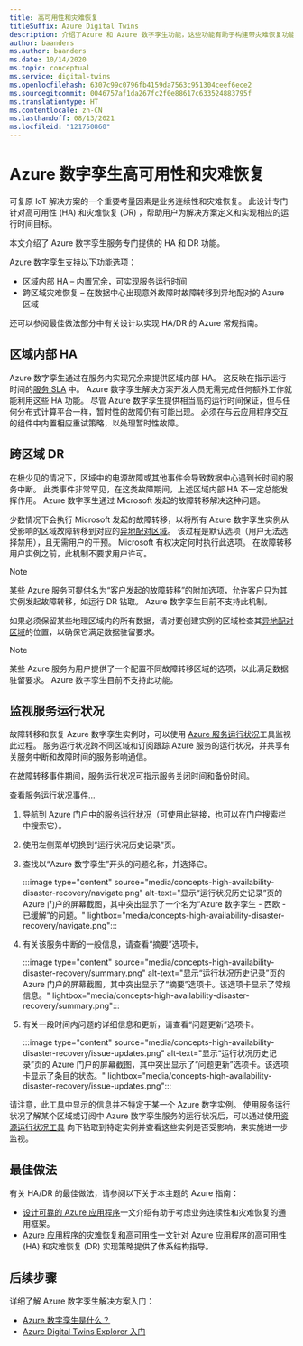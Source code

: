 ```yaml
---
title: 高可用性和灾难恢复
titleSuffix: Azure Digital Twins
description: 介绍了Azure 和 Azure 数字孪生功能，这些功能有助于构建带灾难恢复功能的 Azure IoT 高可用性解决方案。
author: baanders
ms.author: baanders
ms.date: 10/14/2020
ms.topic: conceptual
ms.service: digital-twins
ms.openlocfilehash: 6307c99c0796fb4159da7563c951304ceef6ece2
ms.sourcegitcommit: 0046757af1da267fc2f0e88617c633524883795f
ms.translationtype: HT
ms.contentlocale: zh-CN
ms.lasthandoff: 08/13/2021
ms.locfileid: "121750860"
---
```

# <a name="azure-digital-twins-high-availability-and-disaster-recovery"></a>Azure 数字孪生高可用性和灾难恢复

可复原 IoT 解决方案的一个重要考量因素是业务连续性和灾难恢复。 此设计专门针对高可用性 (HA) 和灾难恢复 (DR) ，帮助用户为解决方案定义和实现相应的运行时间目标。

本文介绍了 Azure 数字孪生服务专门提供的 HA 和 DR 功能。

Azure 数字孪生支持以下功能选项：
* 区域内部 HA – 内置冗余，可实现服务运行时间
* 跨区域灾难恢复 – 在数据中心出现意外故障时故障转移到异地配对的 Azure 区域

还可以参阅最佳做法部分中有关设计以实现 HA/DR 的 Azure 常规指南。

## <a name="intra-region-ha"></a>区域内部 HA
 
Azure 数字孪生通过在服务内实现冗余来提供区域内部 HA。 这反映在指示运行时间的[服务 SLA](https://azure.microsoft.com/support/legal/sla/digital-twins) 中。 Azure 数字孪生解决方案开发人员无需完成任何额外工作就能利用这些 HA 功能。 尽管 Azure 数字孪生提供相当高的运行时间保证，但与任何分布式计算平台一样，暂时性的故障仍有可能出现。 必须在与云应用程序交互的组件中内置相应重试策略，以处理暂时性故障。

## <a name="cross-region-dr"></a>跨区域 DR

在极少见的情况下，区域中的电源故障或其他事件会导致数据中心遇到长时间的服务中断。 此类事件非常罕见，在这类故障期间，上述区域内部 HA 不一定总能发挥作用。 Azure 数字孪生通过 Microsoft 发起的故障转移解决这种问题。

少数情况下会执行 Microsoft 发起的故障转移，以将所有 Azure 数字孪生实例从受影响的区域故障转移到对应的[异地配对区域](../best-practices-availability-paired-regions.md)。 该过程是默认选项（用户无法选择禁用），且无需用户的干预。 Microsoft 有权决定何时执行此选项。 在故障转移用户实例之前，此机制不要求用户许可。

>[!NOTE]
> 某些 Azure 服务可提供名为“客户发起的故障转移”的附加选项，允许客户只为其实例发起故障转移，如运行 DR 钻取。 Azure 数字孪生目前不支持此机制。 

如果必须保留某些地理区域内的所有数据，请对要创建实例的区域检查其[异地配对区域](../best-practices-availability-paired-regions.md#azure-regional-pairs)的位置，以确保它满足数据驻留要求。

>[!NOTE]
> 某些 Azure 服务为用户提供了一个配置不同故障转移区域的选项，以此满足数据驻留要求。 Azure 数字孪生目前不支持此功能。 

## <a name="monitor-service-health"></a>监视服务运行状况

故障转移和恢复 Azure 数字孪生实例时，可以使用 [Azure 服务运行状况](../service-health/service-health-overview.md)工具监视此过程。 服务运行状况跨不同区域和订阅跟踪 Azure 服务的运行状况，并共享有关服务中断和故障时间的服务影响通信。

在故障转移事件期间，服务运行状况可指示服务关闭时间和备份时间。

查看服务运行状况事件...
1. 导航到 Azure 门户中的[服务运行状况](https://portal.azure.com/?feature.customportal=false#blade/Microsoft_Azure_Health/AzureHealthBrowseBlade/serviceIssues)（可使用此链接，也可以在门户搜索栏中搜索它）。
1. 使用左侧菜单切换到“运行状况历史记录”页。
1. 查找以“Azure 数字孪生”开头的问题名称，并选择它。

    :::image type="content" source="media/concepts-high-availability-disaster-recovery/navigate.png" alt-text="显示“运行状况历史记录”页的 Azure 门户的屏幕截图，其中突出显示了一个名为“Azure 数字孪生 - 西欧 - 已缓解”的问题。" lightbox="media/concepts-high-availability-disaster-recovery/navigate.png":::

1. 有关该服务中断的一般信息，请查看“摘要”选项卡。

    :::image type="content" source="media/concepts-high-availability-disaster-recovery/summary.png" alt-text="显示“运行状况历史记录”页的 Azure 门户的屏幕截图，其中突出显示了“摘要”选项卡。该选项卡显示了常规信息。" lightbox="media/concepts-high-availability-disaster-recovery/summary.png":::
1. 有关一段时间内问题的详细信息和更新，请查看“问题更新”选项卡。

    :::image type="content" source="media/concepts-high-availability-disaster-recovery/issue-updates.png" alt-text="显示“运行状况历史记录”页的 Azure 门户的屏幕截图，其中突出显示了“问题更新”选项卡。该选项卡显示了条目的状态。" lightbox="media/concepts-high-availability-disaster-recovery/issue-updates.png":::


请注意，此工具中显示的信息并不特定于某一个 Azure 数字实例。 使用服务运行状况了解某个区域或订阅中 Azure 数字孪生服务的运行状况后，可以通过使用[资源运行状况工具](troubleshoot-resource-health.md) 向下钻取到特定实例并查看这些实例是否受影响，来实施进一步监视。

## <a name="best-practices"></a>最佳做法

有关 HA/DR 的最佳做法，请参阅以下关于本主题的 Azure 指南： 
* [设计可靠的 Azure 应用程序](/azure/architecture/framework/resiliency/app-design)一文介绍有助于考虑业务连续性和灾难恢复的通用框架。 
* [Azure 应用程序的灾难恢复和高可用性](/azure/architecture/framework/resiliency/backup-and-recovery)一文针对 Azure 应用程序的高可用性 (HA) 和灾难恢复 (DR) 实现策略提供了体系结构指导。

## <a name="next-steps"></a>后续步骤 

详细了解 Azure 数字孪生解决方案入门：
 
* [Azure 数字孪生是什么？](overview.md)
* [Azure Digital Twins Explorer 入门](quickstart-azure-digital-twins-explorer.md)
